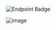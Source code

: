 ![Endpoint Badge](https://img.shields.io/endpoint?url=https%3A%2F%2Fhits.dwyl.com%2Flustrest%2Flustrest.json&style=flat&logo=%23541BAE&logoColor=CEBE61&logoSize=auto&label=%F0%9F%AA%AA%20%C2%BB&labelColor=E2E2EE&color=7586A1)




![image](https://github.com/user-attachments/assets/f38e0b66-57aa-4c13-a091-fc6f4e25cad0)






